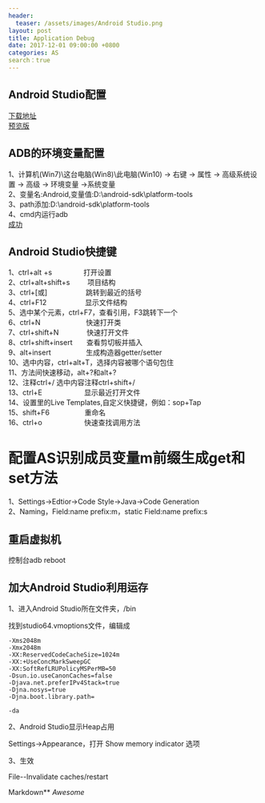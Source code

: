 ```yaml
---
header:  
  teaser: /assets/images/Android Studio.png  
layout: post  
title: Application Debug  
date: 2017-12-01 09:00:00 +0800  
categories: AS  
search：true
---  
```


## Android Studio配置

[下载地址](https://developer.android.com/studio/index.html)  
[预览版](https://developer.android.com/studio/preview/index.html)

## ADB的环境变量配置

1、计算机(Win7)\这台电脑(Win8)\此电脑(Win10) -> 右键 -> 属性 -> 高级系统设置 -> 高级 -> 环境变量 ->系统变量  
2、变量名:Android,变量值:D:\android-sdk\platform-tools  
3、path添加:D:\android-sdk\platform-tools  
4、cmd内运行adb  
[成功](http://images2015.cnblogs.com/blog/805379/201703/805379-20170316002855745-310289725.png)  

## Android Studio快捷键

1、ctrl+alt +s&ensp;&ensp;&ensp;&ensp;&ensp;&ensp;&ensp;&ensp;&ensp;打开设置  
2、ctrl+alt+shift+s&ensp;&ensp;&ensp;&ensp;&ensp;项目结构  
3、ctrl+[或]&ensp;&ensp;&ensp;&ensp;&ensp;&ensp;&ensp;&ensp;&ensp;&ensp;&ensp;跳转到最近的括号   
4、ctrl+F12&ensp;&ensp;&ensp;&ensp;&ensp;&ensp;&ensp;&ensp;&ensp;&ensp;&ensp;显示文件结构  
5、选中某个元素，ctrl+F7，查看引用，F3跳转下一个   
6、ctrl+N&ensp;&ensp;&ensp;&ensp;&ensp;&ensp;&ensp;&ensp;&ensp;&ensp;&ensp;&ensp;&ensp;快速打开类   
7、ctrl+shift+N&ensp;&ensp;&ensp;&ensp;&ensp;&ensp;&ensp;&ensp;快速打开文件   
8、ctrl+shift+insert&ensp;&ensp;&ensp;&ensp;查看剪切板并插入   
9、alt+insert&ensp;&ensp;&ensp;&ensp;&ensp;&ensp;&ensp;&ensp;&ensp;&ensp;生成构造器getter/setter   
10、选中内容，ctrl+alt+T，选择内容被哪个语句包住   
11、方法间快速移动，alt+?和alt+?   
12、注释ctrl+/ 选中内容注释ctrl+shift+/   
13、ctrl+E&ensp;&ensp;&ensp;&ensp;&ensp;&ensp;&ensp;&ensp;&ensp;&ensp;&ensp;&ensp;显示最近打开文件   
14、设置里的Live Templates,自定义快捷键，例如：sop+Tap   
15、shift+F6&ensp;&ensp;&ensp;&ensp;&ensp;&ensp;&ensp;&ensp;&ensp;&ensp;重命名  
16、ctrl+o&ensp;&ensp;&ensp;&ensp;&ensp;&ensp;&ensp;&ensp;&ensp;&ensp;&ensp;&ensp;快速查找调用方法 

# 配置AS识别成员变量m前缀生成get和set方法

1、Settings->Edtior->Code Style->Java->Code Generation   
2、Naming，Field:name prefix:m，static Field:name prefix:s  

## 重启虚拟机

控制台adb reboot

## 加大Android Studio利用运存

1、进入Android Studio所在文件夹，/bin

找到studio64.vmoptions文件，编辑成

```
-Xms2048m
-Xmx2048m
-XX:ReservedCodeCacheSize=1024m
-XX:+UseConcMarkSweepGC
-XX:SoftRefLRUPolicyMSPerMB=50
-Dsun.io.useCanonCaches=false
-Djava.net.preferIPv4Stack=true
-Djna.nosys=true
-Djna.boot.library.path=

-da
```

2、Android Studio显示Heap占用

Settings->Appearance，打开 Show memory indicator 选项

3、生效

File--Invalidate caches/restart

Markdown**
*Awesome*